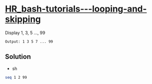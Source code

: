# [HR_bash-tutorials---looping-and-skipping](https://www.hackerrank.com/challenges/bash-tutorials---looping-and-skipping)

Display 1, 3, 5 ..., 99

```txt
Output: 1 3 5 7 ... 99
```

## Solution

* sh

```sh
seq 1 2 99
```

